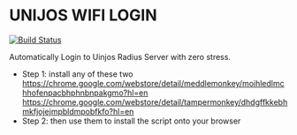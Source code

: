 # UNIJOS WIFI LOGIN

[![Build Status](https://travis-ci.org/joemccann/dillinger.svg?branch=master)](https://travis-ci.org/joemccann/dillinger)

Automatically Login to Uinjos Radius Server with zero stress.

  - Step 1:
  install any of these two
https://chrome.google.com/webstore/detail/meddlemonkey/moihledlmchhofenpacbhphnbnpakgmo?hl=en
https://chrome.google.com/webstore/detail/tampermonkey/dhdgffkkebhmkfjojejmpbldmpobfkfo?hl=en
  - Step 2:
 then use them to install the script onto your browser
